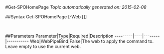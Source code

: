 #Get-SPOHomePage
*Topic automatically generated on: 2015-02-08*


##Syntax
    Get-SPOHomePage [-Web [<WebPipeBind>]]

&nbsp;

##Parameters
Parameter|Type|Required|Description
---------|----|--------|-----------
Web|WebPipeBind|False|The web to apply the command to. Leave empty to use the current web.
